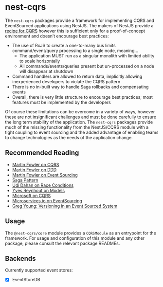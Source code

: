 # nest-cqrs

The `nest-cqrs` packages provide a framework for implementing CQRS and EventSourced applications using NestJS. The makers of NestJS provide a [recipe for CQRS](https://docs.nestjs.com/recipes/cqrs) however this is sufficient only for a proof-of-concept environment and doesn’t encourage best practices:

- The use of RxJS to create a one-to-many bus limits command/event/query processing to a single node, meaning…
  - The application MUST run as a singular monolith with limited ability to scale horizontally
  - All commands/events/queries present but un-processed on a node will disappear at shutdown
- Command handlers are allowed to return data, implicitly allowing inexperienced developers to violate the CQRS pattern
- There is no in-built way to handle Saga rollbacks and compensating events
- Overall, there is very little structure to encourage best practices; most features must be implemented by the developers

Of course these limitations can be overcome in a variety of ways, however these are not insignificant challenges and must be done carefully to ensure the long term stability of the application. The `nest-cqrs` packages provide much of the missing functionality from the NestJS/CQRS module with a tight coupling to event sourcing and the added advantage of enabling teams to change technologies as the needs of the application change.

## Recommended Reading

- [Martin Fowler on CQRS](https://martinfowler.com/bliki/CQRS.html)
- [Martin Fowler on DDD](https://martinfowler.com/tags/domain%20driven%20design.html)
- [Martin Fowler on Event Sourcing](https://martinfowler.com/eaaDev/EventSourcing.html)
- [Saga Pattern](https://microservices.io/patterns/data/saga.html)
- [Udi Dahan on Race Conditions](https://udidahan.com/2010/08/31/race-conditions-dont-exist/)
- [Yves Reynhout on Models](youtube.com/watch?v=7StN-vNjRSw)
- [Microsoft on CQRS](https://learn.microsoft.com/en-us/azure/architecture/patterns/cqrs)
- [Microservices.io on EventSourcing](https://microservices.io/patterns/data/event-sourcing.html)
- [Greg Young: Versioning in an Event Sourced System](https://leanpub.com/esversioning/read)

## Usage

The `@nest-cqrs/core` module provides a `CQRSModule` as an entrypoint for the framework. For usage and configuration of this module and any other package, please consult the relevant package READMEs.

## Backends

Currently supported event stores:

- [x] EventStoreDB

